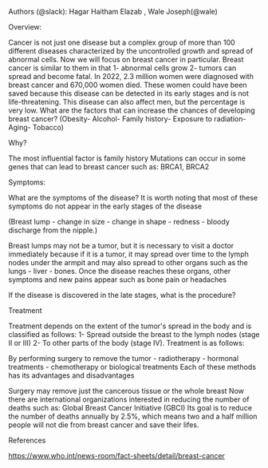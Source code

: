 Authors (@slack): Hagar Haitham Elazab , Wale Joseph(@wale)

Overview:


Cancer is not just one disease but a complex group of more than 100 different diseases characterized by the uncontrolled growth and spread of abnormal cells. Now we will focus on breast cancer in particular. Breast cancer is similar to them in that 1- abnormal cells grow 2- tumors can spread and become fatal. In 2022, 2.3 million women were diagnosed with breast cancer and 670,000 women died. These women could have been saved because this disease can be detected in its early stages and is not life-threatening. This disease can also affect men, but the percentage is very low. What are the factors that can increase the chances of developing breast cancer?
(Obesity- Alcohol- Family history- Exposure to radiation- Aging- Tobacco)


Why?

The most influential factor is family history
Mutations can occur in some genes that can lead to breast cancer such as: BRCA1, BRCA2


Symptoms:

What are the symptoms of the disease? It is worth noting that most of these symptoms do not appear in the early stages of the disease

(Breast lump - change in size - change in shape - redness - bloody discharge from the nipple.)


Breast lumps may not be a tumor, but it is necessary to visit a doctor immediately because if it is a tumor, it may spread over time to the lymph nodes under the armpit and may also spread to other organs such as the lungs - liver - bones. Once the disease reaches these organs, other symptoms and new pains appear such as bone pain or headaches

If the disease is discovered in the late stages, what is the procedure?



Treatment

Treatment depends on the extent of the tumor's spread in the body and is classified as follows:
1- Spread outside the breast to the lymph nodes (stage II or III)
2- To other parts of the body (stage IV).
Treatment is as follows:

By performing surgery to remove the tumor - radiotherapy - hormonal treatments - chemotherapy or biological treatments
Each of these methods has its advantages and disadvantages

Surgery may remove just the cancerous tissue or the whole breast
Now there are international organizations interested in reducing the number of deaths such as: Global Breast Cancer Initiative (GBCI)
Its goal is to reduce the number of deaths annually by 2.5%, which means two and a half million people will not die from breast cancer and save their lifes.


References


https://www.who.int/news-room/fact-sheets/detail/breast-cancer